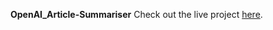 **OpenAI_Article-Summariser**
Check out the live project [here](https://aps-gpt-article-sumz.netlify.app/).


